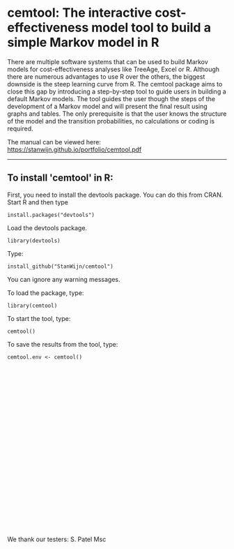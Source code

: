 # cemtool: The interactive cost-effectiveness model tool to build a simple Markov model in R

There are multiple software systems that can be used to build Markov models for cost-effectiveness analyses like TreeAge, Excel or R. Although there are numerous advantages to use R over the others, the biggest downside is the steep learning curve from R. The cemtool package aims to close this gap by introducing a step-by-step tool to guide users in building a default Markov models. The tool guides the user though the steps of the development of a Markov model and will present the final result using graphs and tables. The only prerequisite is that the user knows the structure of the model and the transition probabilities, no calculations or coding is required. 

The manual can be viewed here: https://stanwijn.github.io/portfolio/cemtool.pdf 

--------

## To install 'cemtool' in R:
 
 First, you need to install the devtools package. You can do this from CRAN. Start R and then type 
 ```
 install.packages("devtools")
 ```
 Load the devtools package.
 ```
 library(devtools)
 ```
 Type:
 
 ```
 install_github("StanWijn/cemtool")
 ```
 You can ignore any warning messages.
 
  
 To load the package, type:
 ```
 library(cemtool)
 ```

To start the tool, type: 

```
cemtool()
```

To save the results from the tool, type:
```
cemtool.env <- cemtool()
```

<br>
<br>
<br>
<br>
<br><br>
<br><br><br><br><br><br><br><br><br><br><br><br><br><br><br><br>


We thank our testers:
S. Patel Msc
